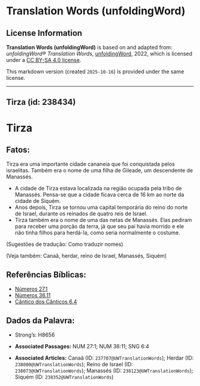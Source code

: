# Translation Words (unfoldingWord)

## License Information

**Translation Words (unfoldingWord)** is based on and adapted from: _unfoldingWord® Translation Words_, [unfoldingWord](https://unfoldingword.org/utw), 2022, which is licensed under a [CC BY-SA 4.0 license](https://creativecommons.org/licenses/by-sa/4.0/legalcode.en).

This markdown version (created `2025-10-16`) is provided under the same license.



--------------------------------

## Tirza (id: 238434)

Tirza
=====

Fatos:
------

Tirza era uma importante cidade cananeia que foi conquistada pelos israelitas. Também era o nome de uma filha de Gileade, um descendente de Manassés.

* A cidade de Tirza estava localizada na região ocupada pela tribo de Manassés. Pensa\-se que a cidade ficava cerca de 16 km ao norte da cidade de Siquém.
* Anos depois, Tirza se tornou uma capital temporária do reino do norte de Israel, durante os reinados de quatro reis de Israel.
* Tirza também era o nome de uma das netas de Manassés. Elas pediram para receber uma porção da terra, já que seu pai havia morrido e ele não tinha filhos para herdá\-la, como seria normalmente o costume.

(Sugestões de tradução: Como traduzir nomes)

(Veja também: Canaã, herdar, reino de Israel, Manassés, Siquém)

Referências Bíblicas:
---------------------

* [Números 27\.1](https://ref.ly/Num27:1)
* [Números 36\.11](https://ref.ly/Num36:11)
* [Cântico dos Cânticos 6\.4](https://ref.ly/Song6:4)

Dados da Palavra:
-----------------

* Strong’s: H8656

* **Associated Passages:** NUM 27:1; NUM 36:11; SNG 6:4
* **Associated Articles:** Canaã (ID: `237707@UWTranslationWords`); Herdar (ID: `238000@UWTranslationWords`); Reino de Israel (ID: `238073@UWTranslationWords`); Manassés (ID: `238123@UWTranslationWords`); Siquém (ID: `238352@UWTranslationWords`)

